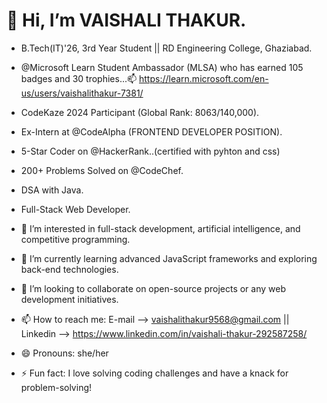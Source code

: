 # 👋 Hi, I’m VAISHALI THAKUR.

- B.Tech(IT)'26, 3rd Year Student || RD Engineering College, Ghaziabad.
- @Microsoft Learn Student Ambassador (MLSA) who has earned 105 badges and 30 trophies...📫 https://learn.microsoft.com/en-us/users/vaishalithakur-7381/
- CodeKaze 2024 Participant (Global Rank: 8063/140,000).
- Ex-Intern at @CodeAlpha (FRONTEND DEVELOPER POSITION).
- 5-Star Coder on @HackerRank..(certified with pyhton and css)
- 200+ Problems Solved on @CodeChef.
- DSA with Java.
- Full-Stack Web Developer.


- 👀 I’m interested in full-stack development, artificial intelligence, and competitive programming.
- 🌱 I’m currently learning advanced JavaScript frameworks and exploring back-end technologies.
- 💞️ I’m looking to collaborate on open-source projects or any web development initiatives.
- 📫 How to reach me: E-mail --> vaishalithakur9568@gmail.com || Linkedin --> https://www.linkedin.com/in/vaishali-thakur-292587258/
- 😄 Pronouns: she/her
- ⚡ Fun fact: I love solving coding challenges and have a knack for problem-solving!


